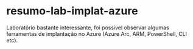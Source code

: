 # resumo-lab-implat-azure

Laboratório bastante interessante, foi possível observar algumas ferramentas de implantação no Azure (Azure Arc, ARM, PowerShell, CLI etc).
